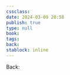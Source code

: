 ```yaml
---
cssclass: 
date: 2024-03-09 20:58
publish: true
type: null
book: 
tags: 
back:
stablock: inline
---
```

Back: 

